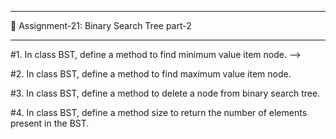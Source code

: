 
--------------------------------------------------------------------------
📌 Assignment-21: Binary Search Tree part-2

--------------------------------------------------------------------------

#1. In class BST, define a method to find minimum value item node. -->

#2. In class BST, define a method to find maximum value item node.

#3. In class BST, define a method to delete a node from binary search tree.

#4. In class BST, define a method size to return the number of elements present in the BST.